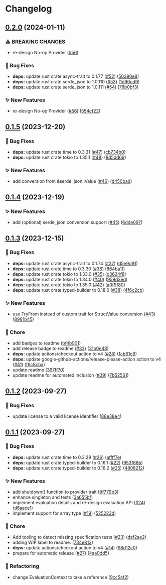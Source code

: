 # Changelog

## [0.2.0](https://github.com/open-feature/rust-sdk/compare/open-feature-v0.1.5...open-feature-v0.2.0) (2024-01-11)


### ⚠ BREAKING CHANGES

* re-design No-op Provider ([#56](https://github.com/open-feature/rust-sdk/issues/56))

### 🐛 Bug Fixes

* **deps:** update rust crate async-trait to 0.1.77 ([#52](https://github.com/open-feature/rust-sdk/issues/52)) ([50390e8](https://github.com/open-feature/rust-sdk/commit/50390e87b8cdd44d7a509aa9174ae3f0a53342f4))
* **deps:** update rust crate serde_json to 1.0.110 ([#53](https://github.com/open-feature/rust-sdk/issues/53)) ([1d90cd9](https://github.com/open-feature/rust-sdk/commit/1d90cd9b884999285be79604c6c7b90be24d936e))
* **deps:** update rust crate serde_json to 1.0.111 ([#54](https://github.com/open-feature/rust-sdk/issues/54)) ([78b0bf3](https://github.com/open-feature/rust-sdk/commit/78b0bf3aab39d41bd0938b4b903eacfe0de6654a))


### ✨ New Features

* re-design No-op Provider ([#56](https://github.com/open-feature/rust-sdk/issues/56)) ([554cf22](https://github.com/open-feature/rust-sdk/commit/554cf22302781ee5c2015e75c514be3d4be67ca5))

## [0.1.5](https://github.com/open-feature/rust-sdk/compare/open-feature-v0.1.4...open-feature-v0.1.5) (2023-12-20)


### 🐛 Bug Fixes

* **deps:** update rust crate time to 0.3.31 ([#47](https://github.com/open-feature/rust-sdk/issues/47)) ([cb734b0](https://github.com/open-feature/rust-sdk/commit/cb734b0979bab5d205b7d313c2aff913f696bc65))
* **deps:** update rust crate tokio to 1.35.1 ([#48](https://github.com/open-feature/rust-sdk/issues/48)) ([8d5dd69](https://github.com/open-feature/rust-sdk/commit/8d5dd6915a6c36e5ff86e66cd33cefe7450f2d5a))


### ✨ New Features

* add conversion from &serde_json::Value ([#46](https://github.com/open-feature/rust-sdk/issues/46)) ([d450bad](https://github.com/open-feature/rust-sdk/commit/d450bad6993b9fc5e8365da38df64d2321a74281))

## [0.1.4](https://github.com/open-feature/rust-sdk/compare/open-feature-v0.1.3...open-feature-v0.1.4) (2023-12-19)


### ✨ New Features

* add (optional) serde_json conversion support ([#45](https://github.com/open-feature/rust-sdk/issues/45)) ([6dde097](https://github.com/open-feature/rust-sdk/commit/6dde097b160ce821ac2f662e5eb1c3b8855559c0))

## [0.1.3](https://github.com/open-feature/rust-sdk/compare/open-feature-v0.1.2...open-feature-v0.1.3) (2023-12-15)


### 🐛 Bug Fixes

* **deps:** update rust crate async-trait to 0.1.74 ([#37](https://github.com/open-feature/rust-sdk/issues/37)) ([d5e9d91](https://github.com/open-feature/rust-sdk/commit/d5e9d91a100009dfc8bd9e1459b404c8ee0f4f30))
* **deps:** update rust crate time to 0.3.30 ([#36](https://github.com/open-feature/rust-sdk/issues/36)) ([864ba1f](https://github.com/open-feature/rust-sdk/commit/864ba1fb333b748b806e72c18412e79e9dbd613d))
* **deps:** update rust crate tokio to 1.33.0 ([#35](https://github.com/open-feature/rust-sdk/issues/35)) ([c3624f8](https://github.com/open-feature/rust-sdk/commit/c3624f8d534cf5b8bdbb6dcecd10d1d9ec8f0210))
* **deps:** update rust crate tokio to 1.34.0 ([#40](https://github.com/open-feature/rust-sdk/issues/40)) ([959d3ed](https://github.com/open-feature/rust-sdk/commit/959d3ed9f934af17ab02b5c35d9d26d38673a903))
* **deps:** update rust crate tokio to 1.35.0 ([#42](https://github.com/open-feature/rust-sdk/issues/42)) ([a0f9f80](https://github.com/open-feature/rust-sdk/commit/a0f9f8058e35dc84bd09a16c042c72e56f15d91d))
* **deps:** update rust crate typed-builder to 0.18.0 ([#38](https://github.com/open-feature/rust-sdk/issues/38)) ([4f6c2cb](https://github.com/open-feature/rust-sdk/commit/4f6c2cb2d45029322819f34a742a93f81a1d6031))


### ✨ New Features

* use TryFrom instead of custom trait for StructValue conversion ([#43](https://github.com/open-feature/rust-sdk/issues/43)) ([8981b45](https://github.com/open-feature/rust-sdk/commit/8981b45abef478a720a582f43a30aecd2d68a4d5))


### 🧹 Chore

* add badges to readme ([bf4b901](https://github.com/open-feature/rust-sdk/commit/bf4b901ff7a6574fd2f44287842aea39e23a204b))
* add release badge to readme ([#33](https://github.com/open-feature/rust-sdk/issues/33)) ([31b0e48](https://github.com/open-feature/rust-sdk/commit/31b0e487a2ad6376d4b994b35410556ac8cd80ae))
* **deps:** update actions/checkout action to v4 ([#28](https://github.com/open-feature/rust-sdk/issues/28)) ([1cb61c9](https://github.com/open-feature/rust-sdk/commit/1cb61c93534ae037b7dd2c143e03809b877c2728))
* **deps:** update google-github-actions/release-please-action action to v4 ([#41](https://github.com/open-feature/rust-sdk/issues/41)) ([f6c8cba](https://github.com/open-feature/rust-sdk/commit/f6c8cbacbe5106355d565858f5f43637b0e4203f))
* update readme ([397ff70](https://github.com/open-feature/rust-sdk/commit/397ff70ae1526f7741dcbe57df1fc6b8036ad90e))
* update readme for automated inclusion ([#39](https://github.com/open-feature/rust-sdk/issues/39)) ([7b52561](https://github.com/open-feature/rust-sdk/commit/7b52561c14befc304a91508fbe9d526664b2be47))

## [0.1.2](https://github.com/open-feature/rust-sdk/compare/open-feature-v0.1.1...open-feature-v0.1.2) (2023-09-27)


### 🐛 Bug Fixes

* update license to a valid license identifier ([88e38e4](https://github.com/open-feature/rust-sdk/commit/88e38e454d4ee06ff7b83b4abb025a857d48f30a))

## [0.1.1](https://github.com/open-feature/rust-sdk/compare/open-feature-v0.1.0...open-feature-v0.1.1) (2023-09-27)


### 🐛 Bug Fixes

* **deps:** update rust crate time to 0.3.29 ([#26](https://github.com/open-feature/rust-sdk/issues/26)) ([affff7e](https://github.com/open-feature/rust-sdk/commit/affff7eb912a475cd4314a609f388bb62d4cd84c))
* **deps:** update rust crate typed-builder to 0.16.1 ([#22](https://github.com/open-feature/rust-sdk/issues/22)) ([953f68b](https://github.com/open-feature/rust-sdk/commit/953f68b5b462f8662837822f160d10a998e3f607))
* **deps:** update rust crate typed-builder to 0.16.2 ([#25](https://github.com/open-feature/rust-sdk/issues/25)) ([4808212](https://github.com/open-feature/rust-sdk/commit/4808212f59471c51be1558dfd43e5c44d6bda811))


### ✨ New Features

* add shutdown() function to provider trait ([9f779b3](https://github.com/open-feature/rust-sdk/commit/9f779b32aac79970052b8a65d0d9bbf7beb1605a))
* enhance singleton and tests ([3a655bf](https://github.com/open-feature/rust-sdk/commit/3a655bfd46facaa7d975268ac36a37396f02b298))
* implement evaluation details and re-design evaluation API ([#24](https://github.com/open-feature/rust-sdk/issues/24)) ([d6aace1](https://github.com/open-feature/rust-sdk/commit/d6aace1a47ed41974a2916fd7576c59fbeeba9d2))
* implement support for array type ([#19](https://github.com/open-feature/rust-sdk/issues/19)) ([525223d](https://github.com/open-feature/rust-sdk/commit/525223d6fb88e10bdb0a05e8f6acedbdb8fa4f7e))


### 🧹 Chore

* Add tooling to detect missing specification tests ([#23](https://github.com/open-feature/rust-sdk/issues/23)) ([daf2ae2](https://github.com/open-feature/rust-sdk/commit/daf2ae2d4d742814418c39976bffb71e5a865a1a))
* adding WIP label to readme. ([734e813](https://github.com/open-feature/rust-sdk/commit/734e8131457ee3a04a358c7b16ee6dbee6074c8a))
* **deps:** update actions/checkout action to v4 ([#14](https://github.com/open-feature/rust-sdk/issues/14)) ([98d12c0](https://github.com/open-feature/rust-sdk/commit/98d12c043d47e1210d707b5fa1cafd6b50cd8aec))
* prepare for automatic release ([#27](https://github.com/open-feature/rust-sdk/issues/27)) ([4aa0dd5](https://github.com/open-feature/rust-sdk/commit/4aa0dd55d6e33b7881a560595377d659767d891e))


### 🔄 Refactoring

* change EvaluationContext to take a reference ([9cc5af2](https://github.com/open-feature/rust-sdk/commit/9cc5af29a20b96c7ce0f16779039d2e6fa677c65))
